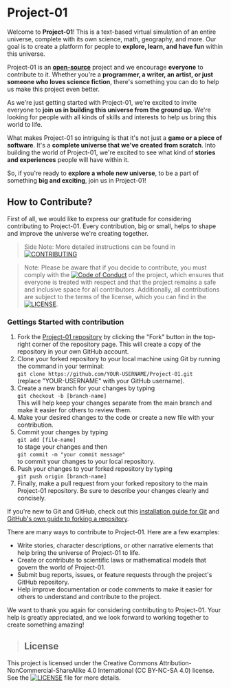 # Project-01

Welcome to **Project-01**! This is a text-based virtual simulation of an entire universe, complete with its own science, math, geography, and more. Our goal is to create a platform for people to **explore, learn, and have fun** within this universe.

Project-01 is an [**open-source**](https://opensource.com/resources/what-open-source) project and we encourage **everyone** to contribute to it. Whether you're a **programmer, a writer, an artist, or just someone who loves science fiction**, there's something you can do to help us make this project even better.

As we're just getting started with Project-01, we're excited to invite everyone to **join us in building this universe from the ground up**. We're looking for people with all kinds of skills and interests to help us bring this world to life.

What makes Project-01 so intriguing is that it's not just a **game or a piece of software**. It's a **complete universe that we've created from scratch**. Into building the world of Project-01, we're excited to see what kind of **stories and experiences** people will have within it.

So, if you're ready to **explore a whole new universe**, to be a part of something **big and exciting**, join us in Project-01!

## How to Contribute?
First of all, we would like to express our gratitude for considering contributing to Project-01. Every contribution, big or small, helps to shape and improve the universe we're creating together.

>Side Note: More detailed instructions can be found in [![CONTRIBUTING](https://img.shields.io/badge/-CONTRIBUTING-blueviolet)](CONTRIBUTING.md)

>Note: Please be aware that if you decide to contribute, you must comply with the [![Code of Conduct](https://img.shields.io/badge/-Code%20of%20Conduct-important)](CODE_OF_CONDUCT.md) of the project, which ensures that everyone is treated with respect and that the project remains a safe and inclusive space for all contributors. Additionally, all contributions are subject to the terms of the license, which you can find in the [![LICENSE](https://img.shields.io/badge/LICENSE-CC%20BY--NC--SA%204.0-red)](LICENSE.md).

### Gettings Started with contribution

1. Fork the [Project-01 repository](https://github.com/ConstantZeroTheGod/Project-01) by clicking the "Fork" button in the top-right corner of the repository page. This will create a copy of the repository in your own GitHub account.
2. Clone your forked repository to your local machine using Git by running the command in your terminal:  
`git clone https://github.com/YOUR-USERNAME/Project-01.git`  
(replace "YOUR-USERNAME" with your GitHub username).
3. Create a new branch for your changes by typing  
`git checkout -b [branch-name]`  
This will help keep your changes separate from the main branch and make it easier for others to review them.
4. Make your desired changes to the code or create a new file with your contribution.
5. Commit your changes by typing  
`git add [file-name]`  
to stage your changes and then  
`git commit -m "your commit message"`  
to commit your changes to your local repository.
6. Push your changes to your forked repository by typing  
`git push origin [branch-name]`
7. Finally, make a pull request from your forked repository to the main Project-01 repository. Be sure to describe your changes clearly and concisely.

If you're new to Git and GitHub, check out this [installation guide for Git](https://github.com/git-guides/install-git) and [GitHub's own guide to forking a repository](https://docs.github.com/en/github/getting-started-with-github/fork-a-repo).

There are many ways to contribute to Project-01. Here are a few examples:

* Write stories, character descriptions, or other narrative elements that help bring the universe of Project-01 to life.
* Create or contribute to scientific laws or mathematical models that govern the world of Project-01.
* Submit bug reports, issues, or feature requests through the project's GitHub repository.
* Help improve documentation or code comments to make it easier for others to understand and contribute to the project.

We want to thank you again for considering contributing to Project-01. Your help is greatly appreciated, and we look forward to working together to create something amazing!

>## License

This project is licensed under the Creative Commons Attribution-NonCommercial-ShareAlike 4.0 International (CC BY-NC-SA 4.0) license. See the [![LICENSE](https://img.shields.io/badge/LICENSE-CC%20BY--NC--SA%204.0-red)](LICENSE.md) file for more details.
